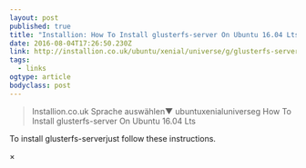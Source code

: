 ```yaml
---
layout: post 
published: true 
title: "Installion: How To Install glusterfs-server On Ubuntu 16.04 Lts" 
date: 2016-08-04T17:26:50.230Z 
link: http://installion.co.uk/ubuntu/xenial/universe/g/glusterfs-server/install/index.html 
tags:
  - links
ogtype: article 
bodyclass: post 
---
```


> Installion.co.uk
Sprache auswählen​▼
ubuntuxenialuniverseg
How To Install glusterfs-server On Ubuntu 16.04 Lts
	

To install glusterfs-serverjust follow these instructions.

×